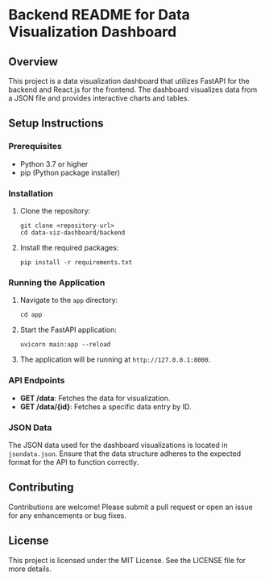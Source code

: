 # Backend README for Data Visualization Dashboard

## Overview
This project is a data visualization dashboard that utilizes FastAPI for the backend and React.js for the frontend. The dashboard visualizes data from a JSON file and provides interactive charts and tables.

## Setup Instructions

### Prerequisites
- Python 3.7 or higher
- pip (Python package installer)

### Installation
1. Clone the repository:
   ```
   git clone <repository-url>
   cd data-viz-dashboard/backend
   ```

2. Install the required packages:
   ```
   pip install -r requirements.txt
   ```

### Running the Application
1. Navigate to the `app` directory:
   ```
   cd app
   ```

2. Start the FastAPI application:
   ```
   uvicorn main:app --reload
   ```

3. The application will be running at `http://127.0.0.1:8000`.

### API Endpoints
- **GET /data**: Fetches the data for visualization.
- **GET /data/{id}**: Fetches a specific data entry by ID.

### JSON Data
The JSON data used for the dashboard visualizations is located in `jsondata.json`. Ensure that the data structure adheres to the expected format for the API to function correctly.

## Contributing
Contributions are welcome! Please submit a pull request or open an issue for any enhancements or bug fixes.

## License
This project is licensed under the MIT License. See the LICENSE file for more details.